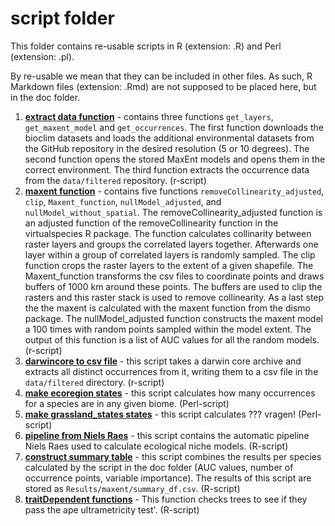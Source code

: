 # script folder

This folder contains re-usable scripts in R (extension: .R) and Perl (extension: .pl).

By re-usable we mean that they can be included in other files. As such, R Markdown
files (extension: .Rmd) are not supposed to be placed here, but in the doc folder. 


1. [**extract data function**](Data.R) - contains three functions `get_layers`, `get_maxent_model` and `get_occurrences`. The first function downloads the bioclim datasets and loads the additional environmental datasets from the GitHub repository in the desired resolution (5 or 10 degrees). The second function opens the stored MaxEnt models and opens them in the correct environment. The third function extracts the occurrence data from the `data/filtered` repository. (r-script)
2. [**maxent function**](MaxEnt_function.R) - contains five functions `removeCollinearity_adjusted`, `clip`, `Maxent_function`, `nullModel_adjusted`, and `nullModel_without_spatial`. The removeCollinearity_adjusted function is an adjusted function of the removeCollinearity function in the virtualspecies R package. The function calculates collinarity between raster layers and groups the correlated layers together. Afterwards one layer within a group of correlated layers is randomly sampled. The clip function crops the raster layers to the extent of a given shapefile. The Maxent_function transforms the csv files to coordinate points and draws buffers of 1000 km around these points. The buffers are used to clip the rasters and this raster stack is used to remove collinearity. As a last step the the maxent is calculated with the maxent function from the dismo package. The nullModel_adjusted function constructs the maxent model a 100 times with random points sampled within the model extent. The output of this function is a list of AUC values for all the random models. (r-script)
3. [**darwincore to csv file**](darwincore2csv.R) - this script takes a darwin core archive and extracts all distinct occurrences from it, writing them to a csv file in the `data/filtered` directory. (r-script)
4. [**make ecoregion states**](make_ecoregion_states.pl) - this script calculates how many occurrences for a species are in any given biome. (Perl-script)
5. [**make grassland_states states**](make_grassland_states.pl) - this script calculates ??? vragen! (Perl-script)
6. [**pipeline from Niels Raes**](pipeline_Niels_Raes.R) - this script contains the automatic pipeline Niels Raes used to calculate ecological niche models. (R-script)
7. [**construct summary table**](summary_table.R) - this script combines the results per species calculated by the script in the doc folder (AUC values, number of occurrence points, variable importance). The results of this script are stored as `Results/maxent/summary_df.csv`. (R-script)
8. [**traitDependent functions**](traitDependent_functions.R) - This function checks trees to see if they pass the ape ultrametricity test'. (R-script)








